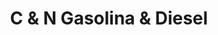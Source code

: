 ---
title: "C & N Gasolina & Diesel"
url: /barrios-unidos/c-y-n-gasolina-y-diesel/
shop: piezas de automóviles
---